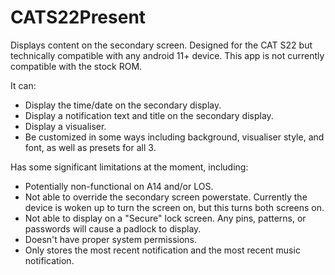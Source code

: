 # CATS22Present

Displays content on the secondary screen. Designed for the CAT S22 but technically compatible with any android 11+ device. 
This app is not currently compatible with the stock ROM. 

It can:
- Display the time/date on the secondary display. 
- Display a notification text and title on the secondary display.
- Display a visualiser.
- Be customized in some ways including background, visualiser style, and font, as well as presets for all 3.

Has some significant limitations at the moment, including: 
- Potentially non-functional on A14 and/or LOS. 
- Not able to override the secondary screen powerstate. Currently the device is woken up to turn the screen on, but this turns both screens on.
- Not able to display on a "Secure" lock screen. Any pins, patterns, or passwords will cause a padlock to display.
- Doesn't have proper system permissions.
- Only stores the most recent notification and the most recent music notification. 
